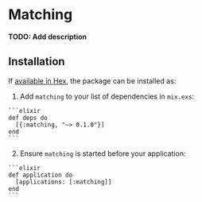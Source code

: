 # Matching

**TODO: Add description**

## Installation

If [available in Hex](https://hex.pm/docs/publish), the package can be installed as:

  1. Add `matching` to your list of dependencies in `mix.exs`:

    ```elixir
    def deps do
      [{:matching, "~> 0.1.0"}]
    end
    ```

  2. Ensure `matching` is started before your application:

    ```elixir
    def application do
      [applications: [:matching]]
    end
    ```

